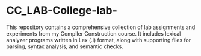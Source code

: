 # CC_LAB-College-lab-
This repository contains a comprehensive collection of lab assignments and experiments from my Compiler Construction course. It includes lexical analyzer programs written in Lex (.l) format, along with supporting files for parsing, syntax analysis, and semantic checks.
